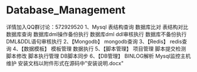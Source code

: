 
# Database_Management
详情加入QQ群讨论：572929520
1、Mysql
表结构查询
数据库比对
表结构对比
数据库查询
数据库dml操作备份执行
数据库dml ddl审核执行
数据库不备份执行
DML&DDL语句审核执行
2、【Mongodb】
mongodb查询
3、【Redis】
redis查询
4、【数据模板】
模板管理
数据执行
5、【脚本管理】
项目管理
脚本提交检测
脚本修改
脚本执行管理
DB脚本同步
6、【DB管理】
BINLOG解析
Mysql监控主机维护
安装文档以附件形式在源码中"安装说明.docx"
